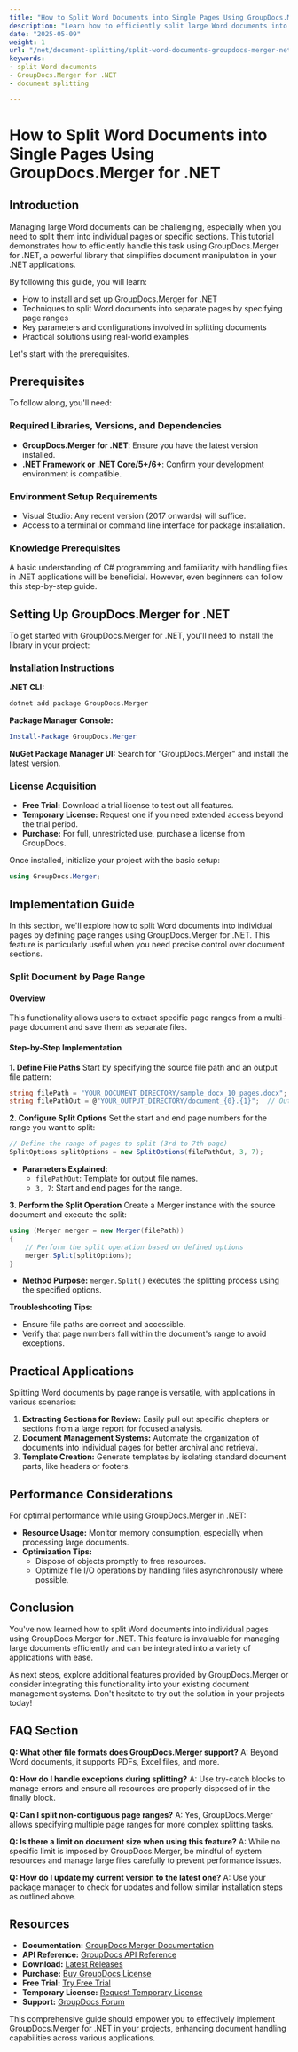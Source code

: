 ```yaml
---
title: "How to Split Word Documents into Single Pages Using GroupDocs.Merger for .NET"
description: "Learn how to efficiently split large Word documents into individual pages using GroupDocs.Merger for .NET. Follow this step-by-step guide for seamless document management."
date: "2025-05-09"
weight: 1
url: "/net/document-splitting/split-word-documents-groupdocs-merger-net/"
keywords:
- split Word documents
- GroupDocs.Merger for .NET
- document splitting

---
```



# How to Split Word Documents into Single Pages Using GroupDocs.Merger for .NET

## Introduction

Managing large Word documents can be challenging, especially when you need to split them into individual pages or specific sections. This tutorial demonstrates how to efficiently handle this task using GroupDocs.Merger for .NET, a powerful library that simplifies document manipulation in your .NET applications.

By following this guide, you will learn:
- How to install and set up GroupDocs.Merger for .NET
- Techniques to split Word documents into separate pages by specifying page ranges
- Key parameters and configurations involved in splitting documents
- Practical solutions using real-world examples

Let's start with the prerequisites.

## Prerequisites

To follow along, you'll need:

### Required Libraries, Versions, and Dependencies

- **GroupDocs.Merger for .NET**: Ensure you have the latest version installed.
- **.NET Framework or .NET Core/5+/6+**: Confirm your development environment is compatible.

### Environment Setup Requirements

- Visual Studio: Any recent version (2017 onwards) will suffice.
- Access to a terminal or command line interface for package installation.

### Knowledge Prerequisites

A basic understanding of C# programming and familiarity with handling files in .NET applications will be beneficial. However, even beginners can follow this step-by-step guide.

## Setting Up GroupDocs.Merger for .NET

To get started with GroupDocs.Merger for .NET, you'll need to install the library in your project:

### Installation Instructions

**.NET CLI:**
```bash
dotnet add package GroupDocs.Merger
```

**Package Manager Console:**
```powershell
Install-Package GroupDocs.Merger
```

**NuGet Package Manager UI:**
Search for "GroupDocs.Merger" and install the latest version.

### License Acquisition

- **Free Trial:** Download a trial license to test out all features.
- **Temporary License:** Request one if you need extended access beyond the trial period.
- **Purchase:** For full, unrestricted use, purchase a license from GroupDocs.

Once installed, initialize your project with the basic setup:
```csharp
using GroupDocs.Merger;
```

## Implementation Guide

In this section, we'll explore how to split Word documents into individual pages by defining page ranges using GroupDocs.Merger for .NET. This feature is particularly useful when you need precise control over document sections.

### Split Document by Page Range

#### Overview
This functionality allows users to extract specific page ranges from a multi-page document and save them as separate files.

#### Step-by-Step Implementation

**1. Define File Paths**
Start by specifying the source file path and an output file pattern:
```csharp
string filePath = "YOUR_DOCUMENT_DIRECTORY/sample_docx_10_pages.docx";  // Source file path
string filePathOut = @"YOUR_OUTPUT_DIRECTORY/document_{0}.{1}";  // Output file pattern
```

**2. Configure Split Options**
Set the start and end page numbers for the range you want to split:
```csharp
// Define the range of pages to split (3rd to 7th page)
SplitOptions splitOptions = new SplitOptions(filePathOut, 3, 7);
```
- **Parameters Explained:**
  - `filePathOut`: Template for output file names.
  - `3, 7`: Start and end pages for the range.

**3. Perform the Split Operation**
Create a Merger instance with the source document and execute the split:
```csharp
using (Merger merger = new Merger(filePath))
{
    // Perform the split operation based on defined options
    merger.Split(splitOptions);
}
```
- **Method Purpose:** `merger.Split()` executes the splitting process using the specified options.

**Troubleshooting Tips:**
- Ensure file paths are correct and accessible.
- Verify that page numbers fall within the document's range to avoid exceptions.

## Practical Applications

Splitting Word documents by page range is versatile, with applications in various scenarios:
1. **Extracting Sections for Review:** Easily pull out specific chapters or sections from a large report for focused analysis.
2. **Document Management Systems:** Automate the organization of documents into individual pages for better archival and retrieval.
3. **Template Creation:** Generate templates by isolating standard document parts, like headers or footers.

## Performance Considerations

For optimal performance while using GroupDocs.Merger in .NET:
- **Resource Usage:** Monitor memory consumption, especially when processing large documents.
- **Optimization Tips:**
  - Dispose of objects promptly to free resources.
  - Optimize file I/O operations by handling files asynchronously where possible.

## Conclusion

You've now learned how to split Word documents into individual pages using GroupDocs.Merger for .NET. This feature is invaluable for managing large documents efficiently and can be integrated into a variety of applications with ease.

As next steps, explore additional features provided by GroupDocs.Merger or consider integrating this functionality into your existing document management systems. Don't hesitate to try out the solution in your projects today!

## FAQ Section

**Q: What other file formats does GroupDocs.Merger support?**
A: Beyond Word documents, it supports PDFs, Excel files, and more.

**Q: How do I handle exceptions during splitting?**
A: Use try-catch blocks to manage errors and ensure all resources are properly disposed of in the finally block.

**Q: Can I split non-contiguous page ranges?**
A: Yes, GroupDocs.Merger allows specifying multiple page ranges for more complex splitting tasks.

**Q: Is there a limit on document size when using this feature?**
A: While no specific limit is imposed by GroupDocs.Merger, be mindful of system resources and manage large files carefully to prevent performance issues.

**Q: How do I update my current version to the latest one?**
A: Use your package manager to check for updates and follow similar installation steps as outlined above.

## Resources
- **Documentation:** [GroupDocs Merger Documentation](https://docs.groupdocs.com/merger/net/)
- **API Reference:** [GroupDocs API Reference](https://reference.groupdocs.com/merger/net/)
- **Download:** [Latest Releases](https://releases.groupdocs.com/merger/net/)
- **Purchase:** [Buy GroupDocs License](https://purchase.groupdocs.com/buy)
- **Free Trial:** [Try Free Trial](https://releases.groupdocs.com/merger/net/)
- **Temporary License:** [Request Temporary License](https://purchase.groupdocs.com/temporary-license/)
- **Support:** [GroupDocs Forum](https://forum.groupdocs.com/c/merger/) 

This comprehensive guide should empower you to effectively implement GroupDocs.Merger for .NET in your projects, enhancing document handling capabilities across various applications.
